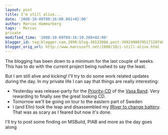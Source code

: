 ```yaml
---
layout: post
title: I'm still alive...
date: '2008-10-09T09:16:00.001+02:00'
author: Marcus Hammarberg
tags: - Marcus
private
modified_time: '2008-10-09T09:16:10.389+02:00'
blogger_id: tag:blogger.com,1999:blog-36533086.post-3992498879517120748
blogger_orig_url: http://www.marcusoft.net/2008/10/i-still-alive.html
---
```



The blogging has been down to a minimum for the last couple of weeks.
This has to do with the current project being rushed to say the least.

But I am still alive and kicking! I'll try to do some work related
updates during the day. In my private life I can say that things are
really interesting:

-   Yesterday was release-party for the
    <a href="http://www.vasaband.se/wm07.php"
    target="_blank">Priority-CD</a> of the
    <a href="http://www.vasaband.se/" target="_blank">Vasa Band</a>.
    Very rewarding to finally see the great looking CD.
-   Tomorrow we'll be going on tour to the eastern part of Sweden
-   I (and Elin) took the leap and disassembled my <a
    href="http://www.marcusoft.net/2008/10/replacing-battery-of-h320.html"
    target="_blank">IRiver to change battery</a>. That was as scary as I
    feared but now it's done.

I'll try to post some finding on MSBuild, PIAB and more as the day goes
along
